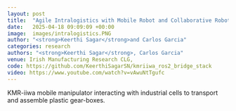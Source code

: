 ```yaml
---
layout: post
title:  "Agile Intralogistics with Mobile Robot and Collaborative Robot using ROS2 & Nav2"
date:   2025-04-18 09:09:09 +00:00
image:  images/intralogistics.PNG
author: "<strong>Keerthi Sagar</strong>and Carlos Garcia"
categories: research
authors: "<strong>Keerthi Sagar</strong>, Carlos Garcia"
venue: Irish Manufacturing Research CLG, 
code: https://github.com/KeerthiSagarSN/kmriiwa_ros2_bridge_stack
video: https://www.youtube.com/watch?v=vAwuNtTgufc
---
```

KMR-iiwa mobile manipulator interacting with industrial cells to transport and assemble plastic gear-boxes.
